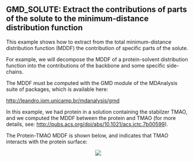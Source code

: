 ## GMD_SOLUTE: Extract the contributions of parts of the solute to the minimum-distance distribution function

This example shows how to extract from the total minimum-distance distribution function (MDDF) the contribution of specific 
parts of the solute. 

For example, we will decompose the MDDF of a protein-solvent distribution function into the contributions of the backbone
and some specific side-chains. 

The MDDF must be computed with the GMD module of the MDAnalysis suite of packages, which is available here:

http://leandro.iqm.unicamp.br/mdanalysis/gmd

In this example, we had protein in a solution containing the stabilzer TMAO, and we computed the MDDF between the protein
and TMAO (for more details, see: http://pubs.acs.org/doi/abs/10.1021/acs.jctc.7b00599). 

The Protein-TMAO MDDF is shown below, and indicates that TMAO interacts with the protein surface:

<p align="center">
<img src="https://github.com/mcubeg/namdjl/blob/master/examples/gmd_solute/gmdfiles/gmdtotal.png?raw=true">
</p>

